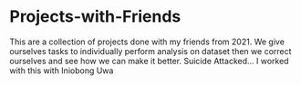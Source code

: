 # Projects-with-Friends
This are a collection of projects done with my friends from 2021. We give ourselves tasks to individually perform analysis on dataset then we correct ourselves and see how we can make it better.
Suicide Attacked... I worked with this with Iniobong Uwa

